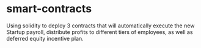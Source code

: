 # smart-contracts
Using solidity to deploy 3 contracts that will automatically execute the new Startup payroll, distribute profits to different tiers of employees, as well as deferred equity incentive plan.
